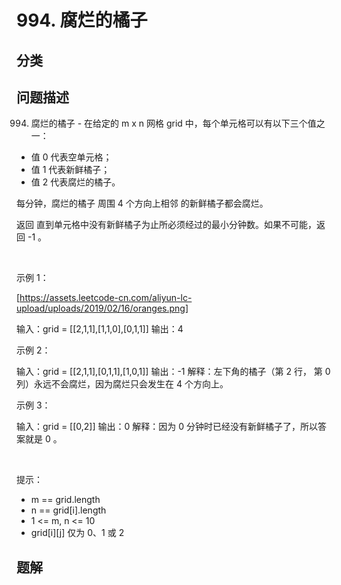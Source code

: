 
# 994. 腐烂的橘子

## 分类

## 问题描述 

994. 腐烂的橘子 - 在给定的 m x n 网格 grid 中，每个单元格可以有以下三个值之一：

 * 值 0 代表空单元格；
 * 值 1 代表新鲜橘子；
 * 值 2 代表腐烂的橘子。

每分钟，腐烂的橘子 周围 4 个方向上相邻 的新鲜橘子都会腐烂。

返回 直到单元格中没有新鲜橘子为止所必须经过的最小分钟数。如果不可能，返回 -1 。

 

示例 1：

[https://assets.leetcode-cn.com/aliyun-lc-upload/uploads/2019/02/16/oranges.png]


输入：grid = [[2,1,1],[1,1,0],[0,1,1]]
输出：4


示例 2：


输入：grid = [[2,1,1],[0,1,1],[1,0,1]]
输出：-1
解释：左下角的橘子（第 2 行， 第 0 列）永远不会腐烂，因为腐烂只会发生在 4 个方向上。


示例 3：


输入：grid = [[0,2]]
输出：0
解释：因为 0 分钟时已经没有新鲜橘子了，所以答案就是 0 。


 

提示：

 * m == grid.length
 * n == grid[i].length
 * 1 <= m, n <= 10
 * grid[i][j] 仅为 0、1 或 2

## 题解

